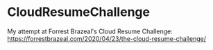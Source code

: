 # CloudResumeChallenge
My attempt at Forrest Brazeal's Cloud Resume Challenge: https://forrestbrazeal.com/2020/04/23/the-cloud-resume-challenge/
